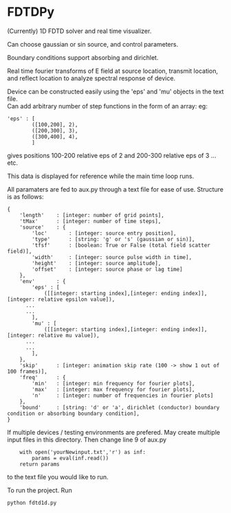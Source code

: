 FDTDPy
======

(Currently) 1D FDTD solver and real time visualizer.

Can choose gaussian or sin source, and control parameters.

Boundary conditions support absorbing and dirichlet.

Real time fourier transforms of E field at source location, transmit location, and reflect location to analyze spectral response of device.

Device can be constructed easily using the 'eps' and 'mu' objects in the text file.  
Can add arbitrary number of step functions in the form of an array:
eg:  

    'eps' : [
			([100,200], 2),
			([200,300], 3),
			([300,400], 4),
			]

gives positions 100-200 relative eps of 2 and 200-300 relative eps of 3 ... etc.
			
This data is displayed for reference while the main time loop runs.

All paramaters are fed to aux.py through a text file for ease of use.  Structure is as follows:

    {
    	'length'    : [integer: number of grid points],
    	'tMax'      : [integer: number of time steps],
    	'source'    : {
    		'loc'   	: [integer: source entry position],
    		'type'  	: [string: 'g' or 's' (gaussian or sin)],
    		'tfsf'  	: [boolean: True or False (total field scatter field)],
    		'width'     : [integer: source pulse width in time],
    		'height'    : [integer: source amplitude],
    		'offset'    : [integer: source phase or lag time]
    	},
    	'env'       : {
    		'eps' : [
    			([[integer: starting index],[integer: ending index]], [integer: relative epsilon value]),
          ...
          ...
    		],
    		'mu' : [
    			([[integer: starting index],[integer: ending index]], [integer: relative mu value]),
          ...
          ...
    		],
    	},
    	'skip'      : [integer: animation skip rate (100 -> show 1 out of 100 frames)],
    	'freq'      : {
    		'min'   : [integer: min frequency for fourier plots],
    		'max'   : [integer: max frequency for fourier plots],
    		'n'     : [integer: number of frequencies in fourier plots]
    	},
    	'bound'     : [string: 'd' or 'a', dirichlet (conductor) boundary condition or absorbing boundary condition],
    }

If multiple devices / testing environments are prefered.  May create multiple input files in this directory.  Then change line 9 of aux.py


    	with open('yourNewinput.txt','r') as inf:
    		params = eval(inf.read())
    	return params
    	
to the text file you would like to run.

To run the project.  Run

    python fdtd1d.py
    



